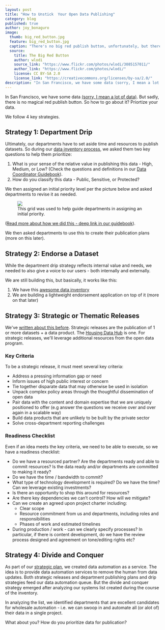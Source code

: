 ```yaml
---
layout: post
title: "How to Unstick  Your Open Data Publishing"
category: blog
published: true
author: joy_bonaguro
image:
  thumb: big_red_button.jpg
  feature: big_red_button.jpg
  caption: "There's no big red publish button, unfortunately, but there are strategies to get data published."
  source:
    title: The Big Red Button
    author: wlodi
    source_link: "https://www.flickr.com/photos/wlodi/3085157011/"
    author_link: "https://www.flickr.com/photos/wlodi/"
    license: CC BY-SA 2.0
    license_link: "https://creativecommons.org/licenses/by-sa/2.0/"
description: "In San Francisco, we have some data (sorry, I mean a lot of data). But sadly, there is no magical red publish button. So how to go about it? Priortize your data. We follow 4 key strategies."
---
```


In San Francisco, we have some data [(sorry, I mean a lot of data)](https://data.sfgov.org/City-Management-and-Ethics/Dataset-Inventory/y8fp-fbf5). But sadly, there is no magical red publish button. So how to go about it? Priortize your data.

We follow 4 key strategies.

## Strategy 1: Department Drip
Ultimately, our departments have to set aside time and resources to publish datasets. So during our [data inventory process]({{site.baseurl}}/blog/5-ways-to-scale-mountain-of-data/), we asked them two key questions to help them prioritize:

 1. What is your sense of the relative value in publishing this data - High, Medium, or Low? (Check the questions and definitions in our [Data Coordinator Guidebook](https://docs.google.com/document/d/1CJ2uZSYEYcPb6bpcr24kcRCV0zDN-9xYE-o7FA23EMk/edit?usp=sharing)).
 2. How do you classify this data - Public, Sensitive, or Protected?

We then assigned an initial priority level per the picture below and asked departments to revise it as needed.

<figure>
	<img src="{{ site.baseurl }}/img/blog/PrioritizationGrid-DataSF.png">
	<figcaption>This grid was used to help guide departments in assigning an initial priority.</figcaption>
</figure>

([Read more about how we did this - deep link in our guidebook](https://docs.google.com/document/d/1CJ2uZSYEYcPb6bpcr24kcRCV0zDN-9xYE-o7FA23EMk/edit#heading=h.u72jj7ir95pq)).

We then asked departments to use this to create their publication plans (more on this later).

## Strategy 2: Endorse a Dataset 
While the department drip strategy reflects internal value and needs, we needed to also give a voice to our users - both internally and externally.

We are still building this, but basically, it works like this:

 1. We have this [awesome data inventory](https://data.sfgov.org/City-Management-and-Ethics/Dataset-Inventory/y8fp-fbf5)
 2. We are building a lightweight endorsement application on top of it (more on that later)

## Strategy 3: Strategic or Thematic Releases 
We've [written about this before]({{site.baseurl}}/blog/housing-data-hub-launched/). Strategic releases are the publication of 1 or more datasets + a data product. The [Housing Data Hub](http://housing.datasf.org/) is one. For strategic releases, we'll leverage additional resources from the open data program.

### Key Criteria ###
To be a strategic release, it must meet several key criteria:

 - Address a pressing information gap or need
 - Inform issues of high public interest or concern
 - Tie together disparate data that may otherwise be used in isolation
 - Unpack complex policy areas through the thoughtful dissemination of open data
 - Pair data with the content and domain expertise that we are uniquely positioned to offer (e.g answer the questions we receive over and over again in a scalable way)
 - Build data products that are unlikely to be built by the private sector
 - Solve cross-department reporting challenges

### Readiness Checklist 
Even if an idea meets the key criteria, we need to be able to execute, so we have a readiness checklist:

 - Do we have a resourced partner? Are the departments ready and able to commit resources? Is the data ready and/or departments are committed to making it ready?
 - Do we have the time / bandwidth to commit?
 - What type of technology development is required? Do we have the time? Can we leverage existing investments?
 - Is there an opportunity to shop this around for resources?
 - Are there key dependencies we can’t control? How will we mitigate?
 - Can we create an agreed upon project charter including:
    - Clear scope
    - Resource commitment from us and departments, including roles and responsibilities
    - Phases of work and estimated timelines
 - During production / work - can we clearly specify processes? In particular, if there is content development, do we have the review process designed and agreement on tone/editing rights etc?

## Strategy 4: Divide and Conquer 
As part of our [strategic plan]({{site.baseurl}}/about/), we created data automation as a service. The idea is to provide data automation services to remove the human from data updates. Both strategic releases and department publishing plans and drip strategies feed our data automation queue. But the divide and conquer strategy emerged after analyzing our systems list created during the course of the inventory.

In analyzing the list, we identified departments that are excellent candidates for wholesale automation - i.e. we can swoop in and automate all (or alot of) their data in a single project.

What about you? How do you prioritize data for publication?